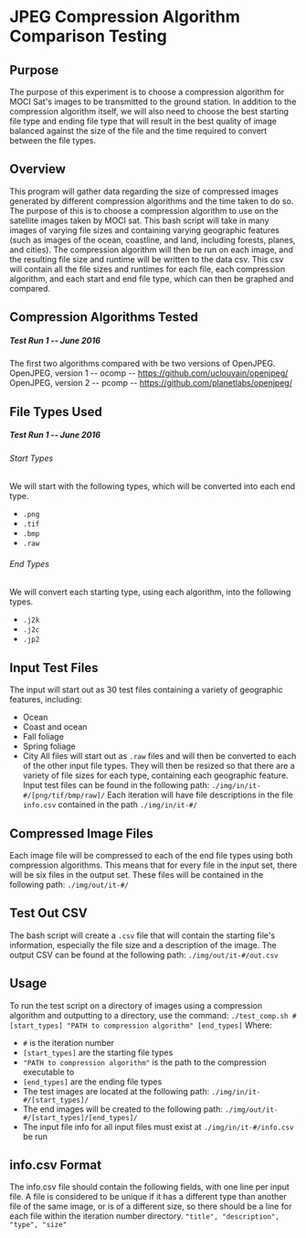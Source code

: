 # JPEG Compression Algorithm Comparison Testing

## Purpose
The purpose of this experiment is to choose a compression algorithm for MOCI
Sat's images to be transmitted to the ground station. In addition to the
compression algorithm itself, we will also need to choose the best starting file
type and ending file type that will result in the best quality of image balanced
against the size of the file and the time required to convert between the file
types.

## Overview
This program will gather data regarding the size of compressed images generated
by different compression algorithms and the time taken to do so. The purpose of
this is to choose a compression algorithm to use on the satellite images taken
by MOCI sat. This bash script will take in many images of varying file sizes and
containing varying geographic features (such as images of the ocean, coastline,
and land, including forests, planes, and cities). The compression algorithm will
then be run on each image, and the resulting file size and runtime will be
written to the data csv. This csv will contain all the file sizes and runtimes
for each file, each compression algorithm, and each start and end file type,
which can then be graphed and compared.

## Compression Algorithms Tested
##### Test Run 1 -- June 2016
The first two algorithms compared with be two versions of OpenJPEG.
OpenJPEG, version 1 -- ocomp -- https://github.com/uclouvain/openjpeg/
OpenJPEG, version 2 -- pcomp -- https://github.com/planetlabs/openjpeg/

## File Types Used
##### Test Run 1 -- June 2016
###### Start Types
We will start with the following types, which will be converted into each end
type.
- `.png`
- `.tif`
- `.bmp`
- `.raw`

###### End Types
We will convert each starting type, using each algorithm, into the following
types.
- `.j2k`
- `.j2c`
- `.jp2`

## Input Test Files
The input will start out as 30 test files containing a variety of geographic
features, including:
- Ocean
- Coast and ocean
- Fall foliage
- Spring foliage
- City
All files will start out as `.raw` files and will then be converted to each of
the other input file types. They will then be resized so that there are a
variety of file sizes for each type, containing each geographic feature.
Input test files can be found in the following path:
`./img/in/it-#/[png/tif/bmp/raw]/`
Each iteration will have file descriptions in the file `info.csv` contained in
the path `./img/in/it-#/`

## Compressed Image Files
Each image file will be compressed to each of the end file types using both
compression algorithms. This means that for every file in the input set, there
will be six files in the output set. These files will be contained in the
following path: `./img/out/it-#/`

## Test Out CSV
The bash script will create a `.csv` file that will contain the starting file's
information, especially the file size and a description of the image.
The output CSV can be found at the following path: `./img/out/it-#/out.csv`

## Usage
To run the test script on a directory of images using a compression algorithm
and outputting to a directory, use the command:
`./test_comp.sh # [start_types] "PATH to compression algorithm" [end_types]`
Where:
- `#` is the iteration number
- `[start_types]` are the starting file types
- `"PATH to compression algorithm"` is the path to the compression executable to
- `[end_types]` are the ending file types
- The test images are located at the following path: 
`./img/in/it-#/[start_types]/`
- The end images will be created to the following path: 
`./img/out/it-#/[start_types]/[end_types]/`
- The input file info for all input files must exist at `./img/in/it-#/info.csv`
  be run

## info.csv Format
The info.csv file should contain the following fields, with one line per input
file. A file is considered to be unique if it has a different type than another
file of the same image, or is of a different size, so there should be a line for
each file within the iteration number directory.
`"title", "description", "type", "size"`
